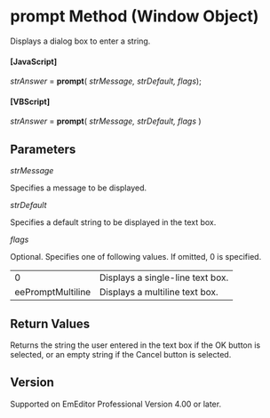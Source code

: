 # prompt Method (Window Object)

Displays a dialog box to enter a string.

#### \[JavaScript\]

_strAnswer_ = **prompt**( _strMessage, strDefault, flags_);

#### \[VBScript\]

_strAnswer_ = **prompt**( _strMessage, strDefault, flags_ )

## Parameters

_strMessage_

Specifies a message to be displayed.

_strDefault_

Specifies a default string to be displayed in the text box.

_flags_

Optional. Specifies one of following values. If omitted, 0 is specified.

|     |     |
| --- | --- |
| 0 | Displays a single-line text box. |
| eePromptMultiline | Displays a multiline text box. |

## Return Values

Returns the string the user entered in the text box if the OK button is
selected, or an empty string if the Cancel button is selected.

## Version

Supported on EmEditor Professional Version 4.00 or later.